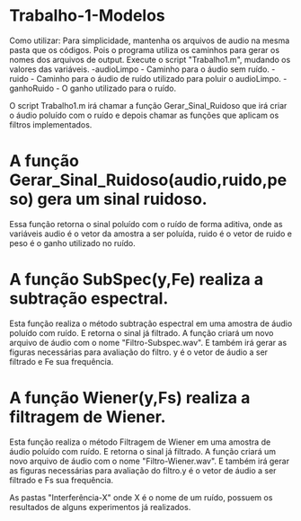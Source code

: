 # Trabalho-1-Modelos

Como utilizar:
Para simplicidade, mantenha os arquivos de audio na mesma pasta que os códigos. Pois o programa utiliza os caminhos para gerar os nomes dos arquivos de output.
Execute o script "Trabalho1.m", mudando os valores das variáveis.
-audioLimpo - Caminho para o áudio sem ruído.
-ruido - Caminho para o áudio de ruído utilizado para poluir o audioLimpo.
-ganhoRuido - O ganho utilizado para o ruído.

O script Trabalho1.m irá chamar a função Gerar_Sinal_Ruidoso que irá criar o áudio poluído com o ruído e depois chamar as funções que aplicam os filtros implementados.

# A função Gerar_Sinal_Ruidoso(audio,ruido,peso) gera um sinal ruidoso. 
Essa função retorna o sinal poluído com o ruído de forma aditiva, onde as variáveis audio é o vetor da amostra a ser poluída, ruido é o vetor de ruido e peso é o ganho utilizado no ruído.
# A função SubSpec(y,Fe) realiza a subtração espectral.
Esta função realiza o método subtração espectral em uma amostra de áudio poluído com ruído. E retorna o sinal já filtrado.
A função criará um novo arquivo de áudio com o nome "Filtro-Subspec.wav". E também irá gerar as figuras necessárias para avaliação do filtro. y é o vetor de áudio a ser filtrado e Fe sua frequência.

# A função Wiener(y,Fs) realiza a filtragem de Wiener.
Esta função realiza o método Filtragem de Wiener em uma amostra de áudio poluído com ruído. E retorna o sinal já filtrado.
A função criará um novo arquivo de áudio com o nome "Filtro-Wiener.wav". E também irá gerar as figuras necessárias para avaliação do filtro.y é o vetor de áudio a ser filtrado e Fs sua frequência.

As pastas "Interferência-X" onde X é o nome de um ruído, possuem os resultados de alguns experimentos já realizados.

